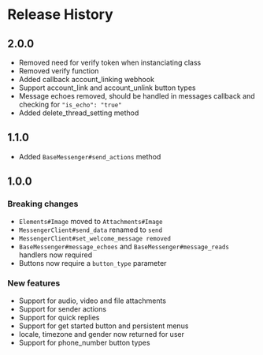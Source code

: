 # Release History

## 2.0.0
- Removed need for verify token when instanciating class
- Removed verify function
- Added callback account_linking webhook
- Support account_link and account_unlink button types
- Message echoes removed, should be handled in messages callback and checking for `"is_echo": "true"`
- Added delete_thread_setting method

## 1.1.0
- Added `BaseMessenger#send_actions` method

## 1.0.0

### Breaking changes

- `Elements#Image` moved to `Attachments#Image`
- `MessengerClient#send_data` renamed to `send`
- `MessengerClient#set_welcome_message removed`
- `BaseMessenger#message_echoes` and `BaseMessenger#message_reads` handlers now required
- Buttons now require a `button_type` parameter


### New features

- Support for audio, video and file attachments
- Support for sender actions
- Support for quick replies
- Support for get started button and persistent menus
- locale, timezone and gender now returned for user
- Support for phone_number button types
